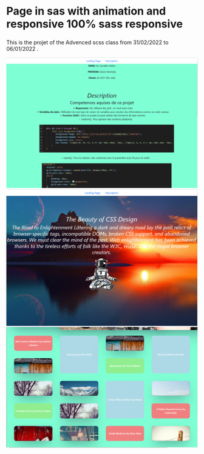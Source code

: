 # Page in sas with animation and responsive 100% sass responsive
### 
### 

This is the projet of the Advenced scss class from 31/02/2022 to 06/01/2022 .

![img.png](img/back-grpud3.PNG)
![img.png](img/back-grpud.PNG)
![img.png](img/back-grpud2.PNG)



